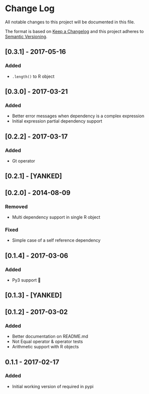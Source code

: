 # Change Log
All notable changes to this project will be documented in this file.

The format is based on [Keep a Changelog](http://keepachangelog.com/)
and this project adheres to [Semantic Versioning](http://semver.org/).

## [0.3.1] - 2017-05-16
### Added
- `.length()` to R object

## [0.3.0] - 2017-03-21
### Added
- Better error messages when dependency is a complex expression 
- Initial expression partial dependency support 

## [0.2.2] - 2017-03-17
### Added
- Gt operator

## [0.2.1] - [YANKED]

## [0.2.0] - 2014-08-09
### Removed
- Multi dependency support in single R object
### Fixed
- Simple case of a self reference dependency

## [0.1.4] - 2017-03-06
### Added
- Py3 support :rocket:

## [0.1.3] - [YANKED]

## [0.1.2] - 2017-03-02
### Added
- Better documentation on README.md
- Not Equal operator & operator tests
- Arithmetic support with R objects

## 0.1.1 - 2017-02-17
### Added
- Initial working version of required in pypi
